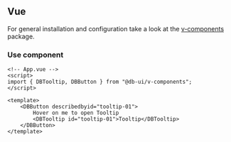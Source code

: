 ## Vue

For general installation and configuration take a look at
the [v-components](https://www.npmjs.com/package/@db-ui/v-components) package.

### Use component

```vue App.vue
<!-- App.vue -->
<script>
import { DBTooltip, DBButton } from "@db-ui/v-components";
</script>

<template>
	<DBButton describedbyid="tooltip-01">
		Hover on me to open Tooltip
		<DBTooltip id="tooltip-01">Tooltip</DBTooltip>
	</DBButton>
</template>
```
